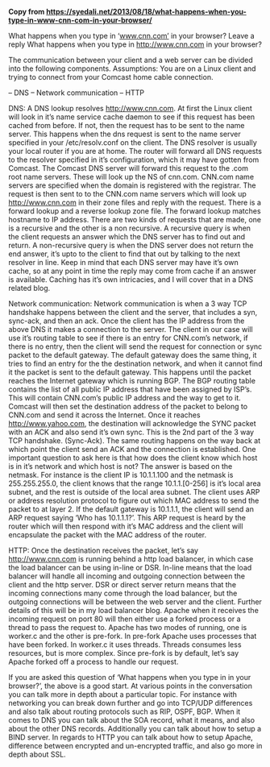 
**Copy from https://syedali.net/2013/08/18/what-happens-when-you-type-in-www-cnn-com-in-your-browser/**

What happens when you type in ‘www.cnn.com’ in your browser?
Leave a reply
What happens when you type in http://www.cnn.com in your browser?

The communication between your client and a web server can be divided into the following components.
Assumptions: You are on a Linux client and trying to connect from your Comcast home cable connection.

– DNS
– Network communication
– HTTP

DNS: A DNS lookup resolves http://www.cnn.com. At first the Linux client will look in it’s name service cache daemon to see if this request has been cached from before. If not, then the request has to be sent to the name server. This happens when the dns request is sent to the name server specified in your /etc/resolv.conf on the client. The DNS resolver is usually your local router if you are at home. The router will forward all DNS requests to the resolver specified in it’s configuration, which it may have gotten from Comcast. The Comcast DNS server will forward this request to the .com root name servers. These will look up the NS of cnn.com. CNN.com name servers are specified when the domain is registered with the registrar. The request is then sent to to the CNN.com name servers which will look up http://www.cnn.com in their zone files and reply with the request. There is a forward lookup and a reverse lookup zone file. The forward lookup matches hostname to IP address. There are two kinds of requests that are made, one is a recursive and the other is a non recursive. A recursive query is when the client requests an answer which the DNS server has to find out and return. A non-recursive query is when the DNS server does not return the end answer, it’s upto to the client to find that out by talking to the next resolver in line. Keep in mind that each DNS server may have it’s own cache, so at any point in time the reply may come from cache if an answer is available. Caching has it’s own intricacies, and I will cover that in a DNS related blog.

Network communication: Network communication is when a 3 way TCP handshake happens between the client and the server, that includes a syn, sync-ack, and then an ack. Once the client has the IP address from the above DNS it makes a connection to the server. The client in our case will use it’s routing table to see if there is an entry for CNN.com’s network, if there is no entry, then the client will send the request for connection or sync packet to the default gateway. The default gateway does the same thing, it tries to find an entry for the the destination network, and when it cannot find it the packet is sent to the default gateway. This happens until the packet reaches the Internet gateway which is running BGP. The BGP routing table contains the list of all public IP address that have been assigned by ISP’s. This will contain CNN.com’s public IP address and the way to get to it. Comcast will then set the destination address of the packet to belong to CNN.com and send it across the Internet. Once it reaches http://www.yahoo.com, the destination will acknowledge the SYNC packet with an ACK and also send it’s own sync. This is the 2nd part of the 3 way TCP handshake. (Sync-Ack). The same routing happens on the way back at which point the client send an ACK and the connection is established. One important question to ask here is that how does the client know which host is in it’s network and which host is not? The answer is based on the netmask. For instance is the client IP is 10.1.1.100 and the netmask is 255.255.255.0, the client knows that the range 10.1.1.[0-256] is it’s local area subnet, and the rest is outside of the local area subnet. The client uses ARP or address resolution protocol to figure out which MAC address to send the packet to at layer 2. If the default gateway is 10.1.1.1, the client will send an ARP request saying ‘Who has 10.1.1.1?’. This ARP request is heard by the router which will then respond with it’s MAC address and the client will encapsulate the packet with the MAC address of the router.

HTTP: Once the destination receives the packet, let’s say http://www.cnn.com is running behind a http load balancer, in which case the load balancer can be using in-line or DSR. In-line means that the load balancer will handle all incoming and outgoing connection between the client and the http server. DSR or direct server return means that the incoming connections many come through the load balancer, but the outgoing connections will be between the web server and the client. Further details of this will be in my load balancer blog. Apache when it receives the incoming request on port 80 will then either use a forked process or a thread to pass the request to. Apache has two modes of running, one is worker.c and the other is pre-fork. In pre-fork Apache uses processes that have been forked. In worker.c it uses threads. Threads consumes less resources, but is more complex. Since pre-fork is by default, let’s say Apache forked off a process to handle our request.

If you are asked this question of ‘What happens when you type in in your browser?’, the above is a good start. At various points in the conversation you can talk more in depth about a particular topic. For instance with networking you can break down further and go into TCP/UDP differences and also talk about routing protocols such as RIP, OSPF, BGP. When it comes to DNS you can talk about the SOA record, what it means, and also about the other DNS records. Additionally you can talk about how to setup a BIND server. In regards to HTTP you can talk about how to setup Apache, difference between encrypted and un-encrypted traffic, and also go more in depth about SSL.


